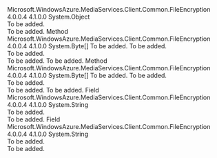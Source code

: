 <Type Name="CommonEncryption" FullName="Microsoft.WindowsAzure.MediaServices.Client.CommonEncryption">
  <TypeSignature Language="C#" Value="public static class CommonEncryption" />
  <TypeSignature Language="ILAsm" Value=".class public auto ansi abstract sealed beforefieldinit CommonEncryption extends System.Object" />
  <TypeSignature Language="DocId" Value="T:Microsoft.WindowsAzure.MediaServices.Client.CommonEncryption" />
  <TypeSignature Language="VB.NET" Value="Public Class CommonEncryption" />
  <TypeSignature Language="F#" Value="type CommonEncryption = class" />
  <AssemblyInfo>
    <AssemblyName>Microsoft.WindowsAzure.MediaServices.Client.Common.FileEncryption</AssemblyName>
    <AssemblyVersion>4.0.0.4</AssemblyVersion>
    <AssemblyVersion>4.1.0.0</AssemblyVersion>
  </AssemblyInfo>
  <Base>
    <BaseTypeName>System.Object</BaseTypeName>
  </Base>
  <Interfaces />
  <Docs>
    <summary>To be added.</summary>
    <remarks>To be added.</remarks>
  </Docs>
  <Members>
    <Member MemberName="EncryptContentKeyToCertificate">
      <MemberSignature Language="C#" Value="public static byte[] EncryptContentKeyToCertificate (System.Security.Cryptography.X509Certificates.X509Certificate2 cert, byte[] contentKey);" />
      <MemberSignature Language="ILAsm" Value=".method public static hidebysig unsigned int8[] EncryptContentKeyToCertificate(class System.Security.Cryptography.X509Certificates.X509Certificate2 cert, unsigned int8[] contentKey) cil managed" />
      <MemberSignature Language="DocId" Value="M:Microsoft.WindowsAzure.MediaServices.Client.CommonEncryption.EncryptContentKeyToCertificate(System.Security.Cryptography.X509Certificates.X509Certificate2,System.Byte[])" />
      <MemberSignature Language="VB.NET" Value="Public Shared Function EncryptContentKeyToCertificate (cert As X509Certificate2, contentKey As Byte()) As Byte()" />
      <MemberSignature Language="F#" Value="static member EncryptContentKeyToCertificate : System.Security.Cryptography.X509Certificates.X509Certificate2 * byte[] -&gt; byte[]" Usage="Microsoft.WindowsAzure.MediaServices.Client.CommonEncryption.EncryptContentKeyToCertificate (cert, contentKey)" />
      <MemberType>Method</MemberType>
      <AssemblyInfo>
        <AssemblyName>Microsoft.WindowsAzure.MediaServices.Client.Common.FileEncryption</AssemblyName>
        <AssemblyVersion>4.0.0.4</AssemblyVersion>
        <AssemblyVersion>4.1.0.0</AssemblyVersion>
      </AssemblyInfo>
      <ReturnValue>
        <ReturnType>System.Byte[]</ReturnType>
      </ReturnValue>
      <Parameters>
        <Parameter Name="cert" Type="System.Security.Cryptography.X509Certificates.X509Certificate2" />
        <Parameter Name="contentKey" Type="System.Byte[]" />
      </Parameters>
      <Docs>
        <param name="cert">To be added.</param>
        <param name="contentKey">To be added.</param>
        <summary>To be added.</summary>
        <returns>To be added.</returns>
        <remarks>To be added.</remarks>
      </Docs>
    </Member>
    <Member MemberName="GeneratePlayReadyContentKey">
      <MemberSignature Language="C#" Value="public static byte[] GeneratePlayReadyContentKey (byte[] keySeed, Guid keyId);" />
      <MemberSignature Language="ILAsm" Value=".method public static hidebysig unsigned int8[] GeneratePlayReadyContentKey(unsigned int8[] keySeed, valuetype System.Guid keyId) cil managed" />
      <MemberSignature Language="DocId" Value="M:Microsoft.WindowsAzure.MediaServices.Client.CommonEncryption.GeneratePlayReadyContentKey(System.Byte[],System.Guid)" />
      <MemberSignature Language="VB.NET" Value="Public Shared Function GeneratePlayReadyContentKey (keySeed As Byte(), keyId As Guid) As Byte()" />
      <MemberSignature Language="F#" Value="static member GeneratePlayReadyContentKey : byte[] * Guid -&gt; byte[]" Usage="Microsoft.WindowsAzure.MediaServices.Client.CommonEncryption.GeneratePlayReadyContentKey (keySeed, keyId)" />
      <MemberType>Method</MemberType>
      <AssemblyInfo>
        <AssemblyName>Microsoft.WindowsAzure.MediaServices.Client.Common.FileEncryption</AssemblyName>
        <AssemblyVersion>4.0.0.4</AssemblyVersion>
        <AssemblyVersion>4.1.0.0</AssemblyVersion>
      </AssemblyInfo>
      <ReturnValue>
        <ReturnType>System.Byte[]</ReturnType>
      </ReturnValue>
      <Parameters>
        <Parameter Name="keySeed" Type="System.Byte[]" />
        <Parameter Name="keyId" Type="System.Guid" />
      </Parameters>
      <Docs>
        <param name="keySeed">To be added.</param>
        <param name="keyId">To be added.</param>
        <summary>To be added.</summary>
        <returns>To be added.</returns>
        <remarks>To be added.</remarks>
      </Docs>
    </Member>
    <Member MemberName="SchemeName">
      <MemberSignature Language="C#" Value="public static readonly string SchemeName;" />
      <MemberSignature Language="ILAsm" Value=".field public static initonly string SchemeName" />
      <MemberSignature Language="DocId" Value="F:Microsoft.WindowsAzure.MediaServices.Client.CommonEncryption.SchemeName" />
      <MemberSignature Language="VB.NET" Value="Public Shared ReadOnly SchemeName As String " />
      <MemberSignature Language="F#" Value=" staticval mutable SchemeName : string" Usage="Microsoft.WindowsAzure.MediaServices.Client.CommonEncryption.SchemeName" />
      <MemberType>Field</MemberType>
      <AssemblyInfo>
        <AssemblyName>Microsoft.WindowsAzure.MediaServices.Client.Common.FileEncryption</AssemblyName>
        <AssemblyVersion>4.0.0.4</AssemblyVersion>
        <AssemblyVersion>4.1.0.0</AssemblyVersion>
      </AssemblyInfo>
      <ReturnValue>
        <ReturnType>System.String</ReturnType>
      </ReturnValue>
      <Docs>
        <summary>To be added.</summary>
        <remarks>To be added.</remarks>
      </Docs>
    </Member>
    <Member MemberName="SchemeVersion">
      <MemberSignature Language="C#" Value="public static readonly string SchemeVersion;" />
      <MemberSignature Language="ILAsm" Value=".field public static initonly string SchemeVersion" />
      <MemberSignature Language="DocId" Value="F:Microsoft.WindowsAzure.MediaServices.Client.CommonEncryption.SchemeVersion" />
      <MemberSignature Language="VB.NET" Value="Public Shared ReadOnly SchemeVersion As String " />
      <MemberSignature Language="F#" Value=" staticval mutable SchemeVersion : string" Usage="Microsoft.WindowsAzure.MediaServices.Client.CommonEncryption.SchemeVersion" />
      <MemberType>Field</MemberType>
      <AssemblyInfo>
        <AssemblyName>Microsoft.WindowsAzure.MediaServices.Client.Common.FileEncryption</AssemblyName>
        <AssemblyVersion>4.0.0.4</AssemblyVersion>
        <AssemblyVersion>4.1.0.0</AssemblyVersion>
      </AssemblyInfo>
      <ReturnValue>
        <ReturnType>System.String</ReturnType>
      </ReturnValue>
      <Docs>
        <summary>To be added.</summary>
        <remarks>To be added.</remarks>
      </Docs>
    </Member>
  </Members>
</Type>